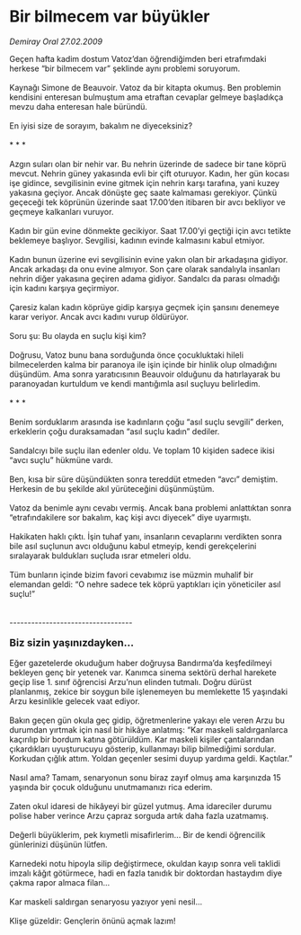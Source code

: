 # Bir bilmecem var büyükler

*Demiray Oral 27.02.2009*

<div class="taraf_structure_2col_1zq">
<div class="margen_n">



 <p>Geçen hafta kadim dostum Vatoz’dan öğrendiğimden beri etrafımdaki herkese “bir bilmecem var” şeklinde aynı problemi soruyorum. <br/><br/>Kaynağı Simone de Beauvoir. Vatoz da bir kitapta okumuş. Ben problemin kendisini enteresan bulmuştum ama etraftan cevaplar gelmeye başladıkça mevzu daha enteresan hale büründü. <br/><br/>En iyisi size de sorayım, bakalım ne diyeceksiniz? <br/><br/>* * * <br/><br/>Azgın suları olan bir nehir var. Bu nehrin üzerinde de sadece bir tane köprü mevcut. Nehrin güney yakasında evli bir çift oturuyor. Kadın, her gün kocası işe gidince, sevgilisinin evine gitmek için nehrin karşı tarafına, yani kuzey yakasına geçiyor. Ancak dönüşte geç saate kalmaması gerekiyor. Çünkü geçeceği tek köprünün üzerinde saat 17.00’den itibaren bir avcı bekliyor ve geçmeye kalkanları vuruyor. <br/><br/>Kadın bir gün evine dönmekte gecikiyor. Saat 17.00’yi geçtiği için avcı tetikte beklemeye başlıyor. Sevgilisi, kadının evinde kalmasını kabul etmiyor. <br/><br/>Kadın bunun üzerine evi sevgilisinin evine yakın olan bir arkadaşına gidiyor. Ancak arkadaşı da onu evine almıyor. Son çare olarak sandalıyla insanları nehrin diğer yakasına geçiren adama gidiyor. Sandalcı da parası olmadığı için kadını karşıya geçirmiyor. <br/><br/>Çaresiz kalan kadın köprüye gidip karşıya geçmek için şansını denemeye karar veriyor. Ancak avcı kadını vurup öldürüyor. <br/><br/>Soru şu: Bu olayda en suçlu kişi kim? <br/><br/>Doğrusu, Vatoz bunu bana sorduğunda önce çocukluktaki hileli bilmecelerden kalma bir paranoya ile işin içinde bir hinlik olup olmadığını düşündüm. Ama sonra yaratıcısının Beauvoir olduğunu da hatırlayarak bu paranoyadan kurtuldum ve kendi mantığımla asıl suçluyu belirledim. <br/><br/>* * * <br/><br/>Benim sorduklarım arasında ise kadınların çoğu “asıl suçlu sevgili” derken, erkeklerin çoğu duraksamadan “asıl suçlu kadın” dediler. <br/><br/>Sandalcıyı bile suçlu ilan edenler oldu. Ve toplam 10 kişiden sadece ikisi “avcı suçlu” hükmüne vardı. <br/><br/>Ben, kısa bir süre düşündükten sonra tereddüt etmeden “avcı” demiştim. Herkesin de bu şekilde akıl yürüteceğini düşünmüştüm. <br/><br/>Vatoz da benimle aynı cevabı vermiş. Ancak bana problemi anlattıktan sonra “etrafındakilere sor bakalım, kaç kişi avcı diyecek” diye uyarmıştı. <br/><br/>Hakikaten haklı çıktı. İşin tuhaf yanı, insanların cevaplarını verdikten sonra bile asıl suçlunun avcı olduğunu kabul etmeyip, kendi gerekçelerini sıralayarak buldukları suçluda ısrar etmeleri oldu. <br/><br/>Tüm bunların içinde bizim favori cevabımız ise müzmin muhalif bir elemandan geldi: “O nehre sadece tek köprü yaptıkları için yöneticiler asıl suçlu!”<br/><br/><br/>---------------------------------- <br/><br/><font size="4"><strong>Biz sizin yaşınızdayken...</strong></font> <br/><br/>Eğer gazetelerde okuduğum haber doğruysa Bandırma’da keşfedilmeyi bekleyen genç bir yetenek var. Kanımca sinema sektörü derhal harekete geçip lise 1. sınıf öğrencisi Arzu’nun elinden tutmalı. Doğru dürüst planlanmış, zekice bir soygun bile işlenemeyen bu memlekette 15 yaşındaki Arzu kesinlikle gelecek vaat ediyor. <br/><br/>Bakın geçen gün okula geç gidip, öğretmenlerine yakayı ele veren Arzu bu durumdan yırtmak için nasıl bir hikâye anlatmış: “Kar maskeli saldırganlarca kaçırılıp bir bordum katına götürüldüm. Kar maskeli kişiler çantalarından çıkardıkları uyuşturucuyu gösterip, kullanmayı bilip bilmediğimi sordular. Korkudan çığlık attım. Yoldan geçenler sesimi duyup yardıma geldi. Kaçtılar.” <br/><br/>Nasıl ama? Tamam, senaryonun sonu biraz zayıf olmuş ama karşınızda 15 yaşında bir çocuk olduğunu unutmamanızı rica ederim. <br/><br/>Zaten okul idaresi de hikâyeyi bir güzel yutmuş. Ama idareciler durumu polise haber verince Arzu çapraz sorguda artık daha fazla uzatmamış. <br/><br/>Değerli büyüklerim, pek kıymetli misafirlerim... Bir de kendi öğrencilik günlerinizi düşünün lütfen. <br/><br/>Karnedeki notu hipoyla silip değiştirmece, okuldan kayıp sonra veli taklidi imzalı kâğıt götürmece, hadi en fazla tanıdık bir doktordan hastaydım diye çakma rapor almaca filan... <br/><br/>Kar maskeli saldırgan senaryosu yazıyor yeni nesil... <br/><br/>Klişe güzeldir: Gençlerin önünü açmak lazım!</p>

<br/>


<div id="taraf_not">
</div>

</div>


</div>

